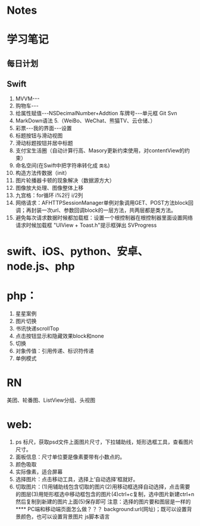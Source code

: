 # Notes
# 学习笔记
## 每日计划

## Swift
1. MVVM---
2. 购物车---
3. 给属性赋值---NSDecimalNumber+Addtion
   车牌号---单元框
   Git
   Svn
4. MarkDown语法
5.（WeiBo、WeChat、熊猫TV、云仓储、）
6. 彩票---我的界面---设置
7. 标题按钮与滑动视图
8. 滑动标题按钮并居中标题
9. 支付宝生活圈（自动计算行高、Masory更新约束使用，对contentView的约束）
10. 命名空间(在Swift中把字符串转化成 `类名`)
11. 构造方法传数据（init）
12. 图片轮播器卡顿的现象解决（数据源方大）
13. 图像放大处理、图像整体上移
14. 九宫格：for循环 i%2行 i/2列
15. 网络请求：AFHTTPSessionManager单例对象调用GET、POST方法block回调；再封装一次url、参数回调block的一层方法，共两层都是类方法。
16. 避免每次请求数据时候都加载框：设置一个根控制器在根控制器里面设置网络请求时候加载框
    "UIView + Toast.h"提示框弹出 SVProgress

# swift、iOS、python、安卓、node.js、php



# php：
1. 星星案例
2. 图片切换
3. 书讯快递scrollTop
4. 点击按钮显示和隐藏效果block和none
5. 切换
6. 对象传值：引用传递、标识符传递
7. 单例模式


# RN
  美团、轮番图、ListView分组、头视图
  





# web:
1. ps 标尺，获取psd文件上面图片尺寸，下拉辅助线，矩形选框工具，查看图片尺寸。
2. 面板信息：尺寸单位要是像素要带有小数点的。
3. 颜色吸取
4. 实际像素，适合屏幕
5. 选择图片：点击移动工具，选择上‘自动选择’框就好。
6. 切取图片：(1)用辅助线包含切取的图片(2)用移动框选择自动选择，点击需要的图层(3)用矩形框选中移动框包含的图片(4)ctrl+c复制，选中图片新建ctrl+n然后复制到新建的图片上面(5)保存即可
  注意：选择的图片要和图层是一样的
**** PC端和移动端页面怎么做？？？
background:url(网址)；既可以设置背景颜色，也可以设置背景图片
js脚本语言
